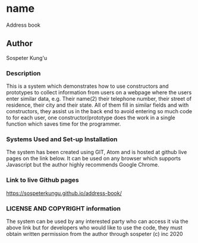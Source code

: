 # name
Address book

## Author
Sospeter Kung'u

### Description
This is a system which demonstrates how to use constructors and prototypes to collect information from users on a webpage where the users enter similar data, e.g. Their name(2)
their telephone number, their street of residence, their city and their state. All of them fill in similar fields and with constructors, they assist us in the back end to avoid
entering so much code to for each user, one constructor/prototype does the work in a single function which saves time for the programmer.

### Systems Used and Set-up Installation
The system has been created using GIT, Atom and is hosted at github live pages on the link below. It can be used on any browser which supports Javascript but the author highly recommends Google Chrome.

### Link to live Github pages
https://sospeterkungu.github.io/address-book/

### LICENSE AND COPYRIGHT information
The system can be used by any interested party who can access it via the above link but for developers who would like to use the code, they must obtain written permission from the author through sospeter (c) inc 2020
